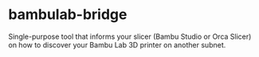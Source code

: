 # bambulab-bridge
Single-purpose tool that informs your slicer (Bambu Studio or Orca Slicer) on how to discover your Bambu Lab 3D printer on another subnet.
